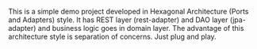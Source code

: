 This is a simple demo project developed in Hexagonal Architecture (Ports and Adapters) style. It has REST layer (rest-adapter) and DAO layer (jpa-adapter) and business logic goes in domain layer. The advantage of this architecture style is separation of concerns. Just plug and play.  
